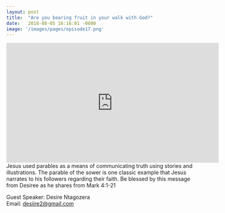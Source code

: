 ```yaml
---
layout: post
title:  "Are you bearing fruit in your walk with God?"
date:   2018-08-05 16:16:01 -0600
image: '/images/pages/episode17.png'
---
```

<iframe width="560" height="315" src="https://www.youtube.com/embed/p2hdEpFg6LY" frameborder="0" allowfullscreen></iframe>
Jesus used parables as a means of communicating truth using stories and illustrations. The parable of the sower is one classic example that Jesus narrates to his followers regarding their faith. 
Be blessed by this message from Desiree as he shares from Mark 4:1-21<br>

Guest Speaker: Desire Ntagozera <br>
Email: desiire2@gmail.com
